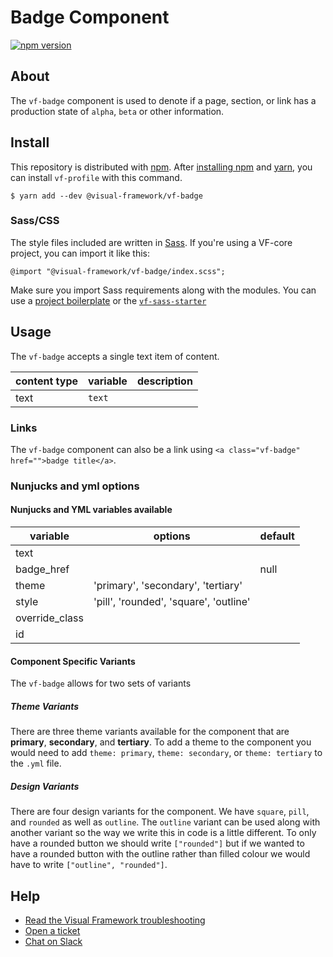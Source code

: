 # Badge Component

[![npm version](https://badge.fury.io/js/%40visual-framework%2Fvf-badge.svg)](https://badge.fury.io/js/%40visual-framework%2Fvf-badge)

## About

The `vf-badge` component is used to denote if a page, section, or link has a production state of `alpha`, `beta` or other information.

## Install

This repository is distributed with [npm](https://www.npmjs.com/). After [installing npm](https://www.npmjs.com/get-npm) and [yarn](https://classic.yarnpkg.com/en/docs/install), you can install `vf-profile` with this command.

```
$ yarn add --dev @visual-framework/vf-badge
```

### Sass/CSS

The style files included are written in [Sass](https://sass-lang.com/). If you're using a VF-core project, you can import it like this:

```
@import "@visual-framework/vf-badge/index.scss";
```

Make sure you import Sass requirements along with the modules. You can use a [project boilerplate](https://visual-framework.github.io/vf-core/building/) or the [`vf-sass-starter`](https://visual-framework.github.io/vf-core/components/vf-sass-starter/)


## Usage

The `vf-badge` accepts a single text item of content.

| content type | variable | description |
| ------------ | -------- | ----------- |
| text         | `text`   |             |

### Links

The `vf-badge` component can also be a link using `<a class="vf-badge" href="">badge title</a>`.

### Nunjucks and yml options

#### Nunjucks and YML variables available

| variable       | options                                | default |
| -------------- | -------------------------------------- | ------- |
| text           |                                        |         |
| badge_href     |                                        | null    |
| theme          | 'primary', 'secondary', 'tertiary'     |         |
| style          | 'pill', 'rounded', 'square', 'outline' |         |
| override_class |                                        |         |
| id             |                                        |         |


#### Component Specific Variants

The `vf-badge` allows for two sets of variants

##### Theme Variants

There are three theme variants available for the component that are **primary**, **secondary**, and **tertiary**. To add a theme to the component you would need to add `theme: primary`, `theme: secondary`, or `theme: tertiary` to the `.yml` file.

##### Design Variants

There are four design variants for the component. We have `square`, `pill`, and `rounded` as well as `outline`. The `outline` variant can be used along with another variant so the way we write this in code is a little different. To only have a rounded button we should write `["rounded"]` but if we wanted to have a rounded button with the outline rather than filled colour we would have to write `["outline", "rounded"]`.

## Help

- [Read the Visual Framework troubleshooting](https://visual-framework.github.io/vf-welcome/troubleshooting/)
- [Open a ticket](https://github.com/visual-framework/vf-core/issues)
- [Chat on Slack](https://join.slack.com/t/visual-framework/shared_invite/enQtNDAxNzY0NDg4NTY0LWFhMjEwNGY3ZTk3NWYxNWVjOWQ1ZWE4YjViZmY1YjBkMDQxMTNlNjQ0N2ZiMTQ1ZTZiMGM4NjU5Y2E0MjM3ZGQ)
